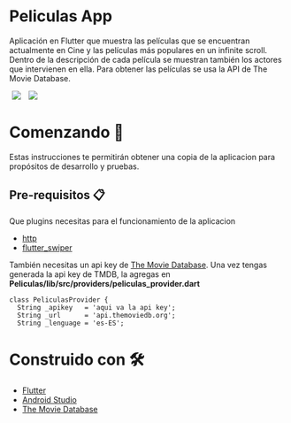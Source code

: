 # Peliculas App
Aplicación en Flutter que muestra las películas que se encuentran actualmente en Cine y las películas más populares en un infinite scroll. Dentro de la descripción de cada película se muestran también los actores que intervienen en ella. Para obtener las películas se usa la API de The Movie Database.

<p>
    <img src="https://res.cloudinary.com/dzgd10ssq/image/upload/v1598664289/Apps/yvob258bqu0pocviaxio.gif" / hspace="5"> 
    <img src="https://res.cloudinary.com/dzgd10ssq/image/upload/v1598664286/Apps/wm99ynw01kw8fp8if4hq.gif" / hspace="5"> 
</p>

# Comenzando 🚀

Estas instrucciones te permitirán obtener una copia de la aplicacion para propósitos de desarrollo y pruebas.

## Pre-requisitos 📋
Que plugins necesitas para el funcionamiento de la aplicacion
- [http](https://pub.dev/packages/http#-installing-tab- "http")
- [flutter_swiper](https://pub.dev/packages/flutter_swiper "flutter_swiper")

También necesitas un api key de [The Movie Database](https://www.themoviedb.org/ "The Movie Database"). Una vez tengas generada la api key de TMDB, la agregas en **Peliculas/lib/src/providers/peliculas_provider.dart**

```
class PeliculasProvider {
  String _apikey   = 'aqui va la api key';
  String _url      = 'api.themoviedb.org';
  String _lenguage = 'es-ES';
  ```

# Construido con 🛠️
  - [Flutter](https://flutter.dev/ "flutter")
  - [Android Studio](https://developer.android.com/studio "Android Studio")
  - [The Movie Database](https://www.themoviedb.org/ "The Movie Database")
